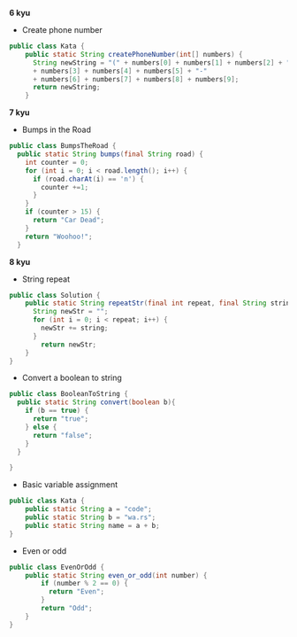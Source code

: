 **6 kyu**
- Create phone number

```java
public class Kata {
    public static String createPhoneNumber(int[] numbers) {
      String newString = "(" + numbers[0] + numbers[1] + numbers[2] + ")" + " "
      + numbers[3] + numbers[4] + numbers[5] + "-"
      + numbers[6] + numbers[7] + numbers[8] + numbers[9];
      return newString;
    }

```

**7 kyu**
- Bumps in the Road

```java
public class BumpsTheRoad {
  public static String bumps(final String road) {
    int counter = 0;
    for (int i = 0; i < road.length(); i++) {
      if (road.charAt(i) == 'n') {
        counter +=1;
      }
    }
    if (counter > 15) {
      return "Car Dead";
    }
    return "Woohoo!";
  }
  ```
  
**8 kyu**

- String repeat
```java
public class Solution {
    public static String repeatStr(final int repeat, final String string) {
      String newStr = "";
      for (int i = 0; i < repeat; i++) {
        newStr += string;
      }
        return newStr;
    }
}

```
- Convert a boolean to string

```java
public class BooleanToString {
  public static String convert(boolean b){
    if (b == true) {
      return "true";
    } else {
      return "false";
    }
  }

}

```
- Basic variable assignment

```java
public class Kata {
    public static String a = "code";
    public static String b = "wa.rs";
    public static String name = a + b;
}

```
- Even or odd

```java
public class EvenOrOdd {
    public static String even_or_odd(int number) {
        if (number % 2 == 0) {
          return "Even";
        }
        return "Odd";
    }
}

```
